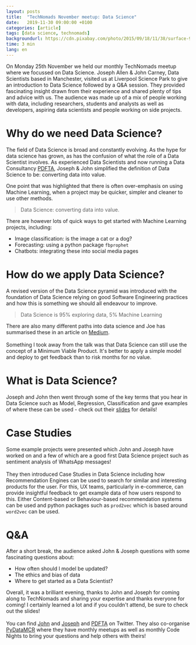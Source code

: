 ```yaml
---
layout: posts
title:  "TechNomads November meetup: Data Science"
date:   2019-11-30 09:00:00 +0100
categories: [article]
tags: [data science, technomads]
backgroundurl: https://cdn.pixabay.com/photo/2015/09/18/11/38/surface-945444_960_720.jpg
time: 3 min
lang: en
---
```


On Monday 25th November we held our monthly TechNomads meetup where we focussed on Data Science. Joseph Allen & John Carney, Data Scientists based in Manchester, visited us at Liverpool Science Park to give an introduction to Data Science followed by a Q&A session. They provided fascinating insight drawn from their experience and shared plenty of tips and advice with us. The audience was made up of a mix of people working with data, including researchers, students and analysts as well as developers, aspiring data scientists and people working on side projects.

# Why do we need Data Science?

The field of Data Science is broad and constantly evolving. As the hype for data science has grown, as has the confusion of what the role of a Data Scientist involves. As experienced Data Scientists and now running a Data Consultancy [PDFTA](https://www.pdfta.com/), Joseph & John simplified the definition of Data Science to be: converting data into value.   

One point that was highlighted that there is often over-emphasis on using Machine Learning, when a project may be quicker, simpler and cleaner to use other methods.

> Data Science: converting data into value.

There are however lots of quick ways to get started with Machine Learning projects, including:

- Image classification: is the image a cat or a dog?
- Forecasting: using a python package `fbprophet`
- Chatbots: integrating these into social media pages

# How do we apply Data Science?

A revised version of the Data Science pyramid was introduced with the foundation of Data Science relying on good Software Engineering practices and how this is something we should all endeavour to improve.

> Data Science is 95% exploring data, 5% Machine Learning

<!--![Data Science](https://img.evbuc.com/https%3A%2F%2Fcdn.evbuc.com%2Fimages%2F79266727%2F276295144661%2F1%2Foriginal.20191104-093358?w=800&auto=compress&rect=0%2C0%2C1024%2C512&s=cfd0c07ed61c0ebc5d6e51dcd4b19320)-->

There are also many different paths into data science and Joe has summarised these in an article on [Medium](https://medium.com/@JosephAllen1234/the-data-scientists-ive-met-c88478d3632b).
<br><br>
Something I took away from the talk was that Data Science can still use the concept of a Minimum Viable Product. It's better to apply a simple model and deploy to get feedback than to risk months for no value. 

# What is Data Science?

Joseph and John then went through some of the key terms that you hear in Data Science such as Model, Regression, Classification and gave examples of where these can be used - check out their [slides](https://tinyurl.com/pdfta-data-science)  for details! 

# Case Studies

Some example projects were presented which John and Joseph have worked on and a few of which are a good first Data Science project such as sentiment analysis of WhatsApp messages! 
<br><br>
They then introduced Case Studies in Data Science including how Recommendation Engines can be used to search for similar and interesting products for the user. For this, UX teams, particularly in e-commerce, can provide insightful feedback to get example data of how users respond to this. Either Content-based or Behaviour-based recommendation systems can be used and python packages such as `prod2vec` which is based around `word2vec` can be used.

# Q&A

After a short break, the audience asked John & Joseph questions with some fascinating questions about:

- How often should I model be updated?
- The ethics and bias of data
- Where to get started as a Data Scientist?

Overall, it was a brilliant evening, thanks to John and Joseph for coming along to TechNomads and sharing your expertise and thanks everyone for coming! I certainly learned a lot and if you couldn't attend, be sure to check out the slides!
<br><br>
You can find [John](https://twitter.com/jaspajjr) and [Joseph](https://twitter.com/JosephAllen1234) and [PDFTA](https://twitter.com/PDFTA_data) on Twitter. They also co-organise [PyDataMCR](https://twitter.com/pydatamcr) where they have monthly meetups as well as monthly Code Nights to bring your questions and help others with theirs!